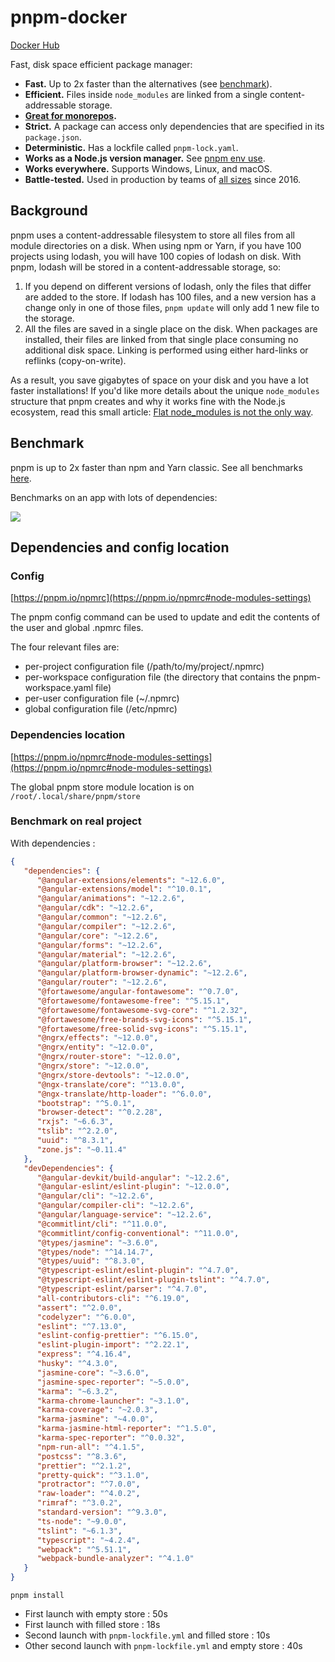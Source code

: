 # pnpm-docker

[Docker Hub](https://hub.docker.com/r/nospy/pnpm)

Fast, disk space efficient package manager:

* **Fast.** Up to 2x faster than the alternatives (see [benchmark](#benchmark)).
* **Efficient.** Files inside `node_modules` are linked from a single content-addressable storage.
* **[Great for monorepos](https://pnpm.io/workspaces).**
* **Strict.** A package can access only dependencies that are specified in its `package.json`.
* **Deterministic.** Has a lockfile called `pnpm-lock.yaml`.
* **Works as a Node.js version manager.** See [pnpm env use](https://pnpm.io/cli/env).
* **Works everywhere.** Supports Windows, Linux, and macOS.
* **Battle-tested.** Used in production by teams of [all sizes](https://pnpm.io/users) since 2016.

## Background

pnpm uses a content-addressable filesystem to store all files from all module directories on a disk.
When using npm or Yarn, if you have 100 projects using lodash, you will have 100 copies of lodash on disk.
With pnpm, lodash will be stored in a content-addressable storage, so:

1. If you depend on different versions of lodash, only the files that differ are added to the store.
   If lodash has 100 files, and a new version has a change only in one of those files,
   `pnpm update` will only add 1 new file to the storage.
1. All the files are saved in a single place on the disk. When packages are installed, their files are linked
   from that single place consuming no additional disk space. Linking is performed using either hard-links or reflinks (copy-on-write).

As a result, you save gigabytes of space on your disk and you have a lot faster installations!
If you'd like more details about the unique `node_modules` structure that pnpm creates and
why it works fine with the Node.js ecosystem, read this small article: [Flat node_modules is not the only way](https://pnpm.io/blog/2020/05/27/flat-node-modules-is-not-the-only-way).

## Benchmark

pnpm is up to 2x faster than npm and Yarn classic. See all benchmarks [here](https://r.pnpm.io/benchmarks).

Benchmarks on an app with lots of dependencies:

![](https://pnpm.io/img/benchmarks/alotta-files.svg)

## Dependencies and config location

### Config 

[https://pnpm.io/npmrc](https://pnpm.io/npmrc#node-modules-settings)

The pnpm config command can be used to update and edit the contents of the user and global .npmrc files.

The four relevant files are:

- per-project configuration file (/path/to/my/project/.npmrc)
- per-workspace configuration file (the directory that contains the pnpm-workspace.yaml file)
- per-user configuration file (~/.npmrc)
- global configuration file (/etc/npmrc)

### Dependencies location 

[https://pnpm.io/npmrc#node-modules-settings](https://pnpm.io/npmrc#node-modules-settings)

The global pnpm store module location is on `/root/.local/share/pnpm/store`

### Benchmark on real project

With dependencies :

```json
{
   "dependencies": {
      "@angular-extensions/elements": "~12.6.0",
      "@angular-extensions/model": "^10.0.1",
      "@angular/animations": "~12.2.6",
      "@angular/cdk": "~12.2.6",
      "@angular/common": "~12.2.6",
      "@angular/compiler": "~12.2.6",
      "@angular/core": "~12.2.6",
      "@angular/forms": "~12.2.6",
      "@angular/material": "~12.2.6",
      "@angular/platform-browser": "~12.2.6",
      "@angular/platform-browser-dynamic": "~12.2.6",
      "@angular/router": "~12.2.6",
      "@fortawesome/angular-fontawesome": "^0.7.0",
      "@fortawesome/fontawesome-free": "^5.15.1",
      "@fortawesome/fontawesome-svg-core": "^1.2.32",
      "@fortawesome/free-brands-svg-icons": "^5.15.1",
      "@fortawesome/free-solid-svg-icons": "^5.15.1",
      "@ngrx/effects": "~12.0.0",
      "@ngrx/entity": "~12.0.0",
      "@ngrx/router-store": "~12.0.0",
      "@ngrx/store": "~12.0.0",
      "@ngrx/store-devtools": "~12.0.0",
      "@ngx-translate/core": "^13.0.0",
      "@ngx-translate/http-loader": "^6.0.0",
      "bootstrap": "^5.0.1",
      "browser-detect": "^0.2.28",
      "rxjs": "~6.6.3",
      "tslib": "^2.2.0",
      "uuid": "^8.3.1",
      "zone.js": "~0.11.4"
   },
   "devDependencies": {
      "@angular-devkit/build-angular": "~12.2.6",
      "@angular-eslint/eslint-plugin": "~12.0.0",
      "@angular/cli": "~12.2.6",
      "@angular/compiler-cli": "~12.2.6",
      "@angular/language-service": "~12.2.6",
      "@commitlint/cli": "^11.0.0",
      "@commitlint/config-conventional": "^11.0.0",
      "@types/jasmine": "~3.6.0",
      "@types/node": "^14.14.7",
      "@types/uuid": "^8.3.0",
      "@typescript-eslint/eslint-plugin": "^4.7.0",
      "@typescript-eslint/eslint-plugin-tslint": "^4.7.0",
      "@typescript-eslint/parser": "^4.7.0",
      "all-contributors-cli": "^6.19.0",
      "assert": "^2.0.0",
      "codelyzer": "^6.0.0",
      "eslint": "^7.13.0",
      "eslint-config-prettier": "^6.15.0",
      "eslint-plugin-import": "^2.22.1",
      "express": "^4.16.4",
      "husky": "^4.3.0",
      "jasmine-core": "~3.6.0",
      "jasmine-spec-reporter": "~5.0.0",
      "karma": "~6.3.2",
      "karma-chrome-launcher": "~3.1.0",
      "karma-coverage": "~2.0.3",
      "karma-jasmine": "~4.0.0",
      "karma-jasmine-html-reporter": "^1.5.0",
      "karma-spec-reporter": "^0.0.32",
      "npm-run-all": "^4.1.5",
      "postcss": "^8.3.6",
      "prettier": "^2.1.2",
      "pretty-quick": "^3.1.0",
      "protractor": "^7.0.0",
      "raw-loader": "^4.0.2",
      "rimraf": "^3.0.2",
      "standard-version": "^9.3.0",
      "ts-node": "~9.0.0",
      "tslint": "~6.1.3",
      "typescript": "~4.2.4",
      "webpack": "^5.51.1",
      "webpack-bundle-analyzer": "^4.1.0"
   }
}
```

`pnpm install`

- First launch with empty store : 50s
- First launch with filled store : 18s
- Second launch with `pnpm-lockfile.yml` and filled store : 10s
- Other second launch with `pnpm-lockfile.yml` and empty store : 40s
